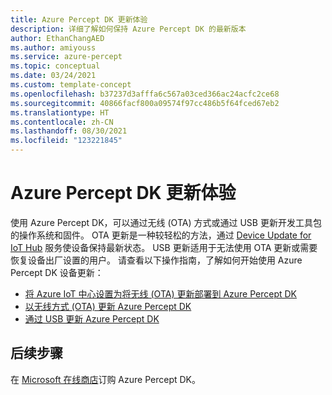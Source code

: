 ```yaml
---
title: Azure Percept DK 更新体验
description: 详细了解如何保持 Azure Percept DK 的最新版本
author: EthanChangAED
ms.author: amiyouss
ms.service: azure-percept
ms.topic: conceptual
ms.date: 03/24/2021
ms.custom: template-concept
ms.openlocfilehash: b37237d3afffa6c567a03ced366ac24acfc2ce68
ms.sourcegitcommit: 40866facf800a09574f97cc486b5f64fced67eb2
ms.translationtype: HT
ms.contentlocale: zh-CN
ms.lasthandoff: 08/30/2021
ms.locfileid: "123221845"
---
```

# <a name="azure-percept-dk-update-experience"></a>Azure Percept DK 更新体验

使用 Azure Percept DK，可以通过无线 (OTA) 方式或通过 USB 更新开发工具包的操作系统和固件。 OTA 更新是一种较轻松的方法，通过 [Device Update for IoT Hub](../iot-hub-device-update/index.yml) 服务使设备保持最新状态。 USB 更新适用于无法使用 OTA 更新或需要恢复设备出厂设置的用户。 请查看以下操作指南，了解如何开始使用 Azure Percept DK 设备更新：

- [将 Azure IoT 中心设置为将无线 (OTA) 更新部署到 Azure Percept DK](./how-to-set-up-over-the-air-updates.md)
- [以无线方式 (OTA) 更新 Azure Percept DK](./how-to-update-over-the-air.md)
- [通过 USB 更新 Azure Percept DK](./how-to-update-via-usb.md)

## <a name="next-steps"></a>后续步骤

在 [Microsoft 在线商店](https://go.microsoft.com/fwlink/p/?LinkId=2155270)订购 Azure Percept DK。